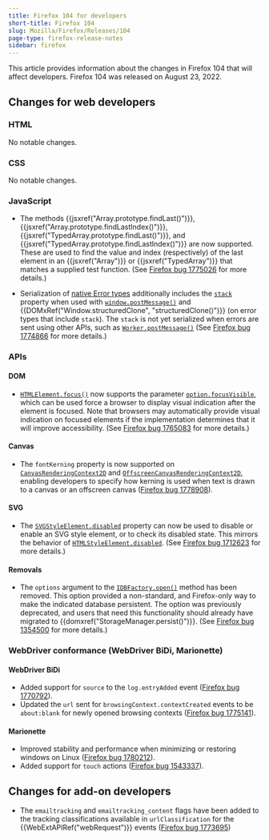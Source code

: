 ```yaml
---
title: Firefox 104 for developers
short-title: Firefox 104
slug: Mozilla/Firefox/Releases/104
page-type: firefox-release-notes
sidebar: firefox
---
```


This article provides information about the changes in Firefox 104 that will affect developers. Firefox 104 was released on August 23, 2022.

## Changes for web developers

### HTML

No notable changes.

### CSS

No notable changes.

### JavaScript

- The methods {{jsxref("Array.prototype.findLast()")}}, {{jsxref("Array.prototype.findLastIndex()")}}, {{jsxref("TypedArray.prototype.findLast()")}}, and {{jsxref("TypedArray.prototype.findLastIndex()")}} are now supported.
  These are used to find the value and index (respectively) of the last element in an {{jsxref("Array")}} or {{jsxref("TypedArray")}} that matches a supplied test function.
  (See [Firefox bug 1775026](https://bugzil.la/1775026) for more details.)

- Serialization of [native Error types](/en-US/docs/Web/JavaScript/Reference/Global_Objects/Error#error_types) additionally includes the [`stack`](/en-US/docs/Web/JavaScript/Reference/Global_Objects/Error/stack) property when used with [`window.postMessage()`](/en-US/docs/Web/API/Window/postMessage) and {{DOMxRef("Window.structuredClone", "structuredClone()")}} (on error types that include `stack`).
  The `stack` is not yet serialized when errors are sent using other APIs, such as [`Worker.postMessage()`](/en-US/docs/Web/API/Worker/postMessage)
  (See [Firefox bug 1774866](https://bugzil.la/1774866) for more details.)

### APIs

#### DOM

- [`HTMLElement.focus()`](/en-US/docs/Web/API/HTMLElement/focus) now supports the parameter [`option.focusVisible`](/en-US/docs/Web/API/HTMLElement/focus#focusvisible), which can be used force a browser to display visual indication after the element is focused.
  Note that browsers may automatically provide visual indication on focused elements if the implementation determines that it will improve accessibility.
  (See [Firefox bug 1765083](https://bugzil.la/1765083) for more details.)

#### Canvas

- The `fontKerning` property is now supported on [`CanvasRenderingContext2D`](/en-US/docs/Web/API/CanvasRenderingContext2D/fontKerning) and [`OffscreenCanvasRenderingContext2D`](/en-US/docs/Web/API/OffscreenCanvasRenderingContext2D), enabling developers to specify how kerning is used when text is drawn to a canvas or an offscreen canvas ([Firefox bug 1778908](https://bugzil.la/1778908)).

#### SVG

- The [`SVGStyleElement.disabled`](/en-US/docs/Web/API/SVGStyleElement/disabled) property can now be used to disable or enable an SVG style element, or to check its disabled state.
  This mirrors the behavior of [`HTMLStyleElement.disabled`](/en-US/docs/Web/API/HTMLStyleElement/disabled).
  (See [Firefox bug 1712623](https://bugzil.la/1712623) for more details.)

#### Removals

- The `options` argument to the [`IDBFactory.open()`](/en-US/docs/Web/API/IDBFactory/open) method has been removed.
  This option provided a non-standard, and Firefox-only way to make the indicated database persistent.
  The option was previously deprecated, and users that need this functionality should already have migrated to {{domxref("StorageManager.persist()")}}.
  (See [Firefox bug 1354500](https://bugzil.la/1354500) for more details.)

### WebDriver conformance (WebDriver BiDi, Marionette)

#### WebDriver BiDi

- Added support for `source` to the `log.entryAdded` event ([Firefox bug 1770792](https://bugzil.la/1770792)).
- Updated the `url` sent for `browsingContext.contextCreated` events to be `about:blank` for newly opened browsing contexts ([Firefox bug 1775141](https://bugzil.la/1775141)).

#### Marionette

- Improved stability and performance when minimizing or restoring windows on Linux ([Firefox bug 1780212](https://bugzil.la/1780212)).
- Added support for `touch` actions ([Firefox bug 1543337](https://bugzil.la/1543337)).

## Changes for add-on developers

- The `emailtracking` and `emailtracking_content` flags have been added to the tracking classifications available in `urlClassification` for the {{WebExtAPIRef("webRequest")}} events ([Firefox bug 1773695](https://bugzil.la/1773695))
